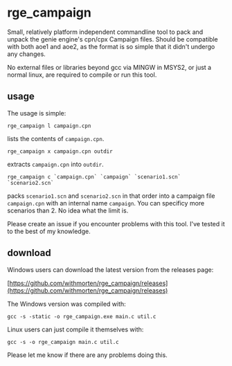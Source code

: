 # rge_campaign

Small, relatively platform independent commandline tool to pack and unpack the genie engine's cpn/cpx Campaign files. Should be compatible with both aoe1 and aoe2, as the format is so simple that it didn't undergo any changes.

No external files or libraries beyond gcc via MINGW in MSYS2, or just a normal linux, are required to compile or run this tool.

## usage

The usage is simple:

    rge_campaign l campaign.cpn

lists the contents of `campaign.cpn`.

    rge_campaign x campaign.cpn outdir

extracts `campaign.cpn` into `outdir`.

    rge_campaign c `campaign.cpn` `campaign` `scenario1.scn` `scenario2.scn`

packs `scenario1.scn` and `scenario2.scn` in that order into a campaign file `campaign.cpn` with an internal name `campaign`. You can specificy more scenarios than 2. No idea what the limit is.

Please create an issue if you encounter problems with this tool. I've tested it to the best of my knowledge.

## download

Windows users can download the latest version from the releases page:

[https://github.com/withmorten/rge_campaign/releases](https://github.com/withmorten/rge_campaign/releases)

The Windows version was compiled with:

    gcc -s -static -o rge_campaign.exe main.c util.c

Linux users can just compile it themselves with:

    gcc -s -o rge_campaign main.c util.c

Please let me know if there are any problems doing this.
